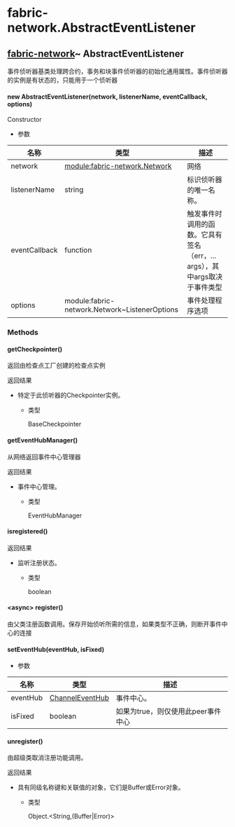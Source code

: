 # fabric-network.AbstractEventListener

## [fabric-network](https://hyperledger.github.io/fabric-sdk-node/release-1.4/module-fabric-network.html)~ AbstractEventListener

事件侦听器基类处理跨合约，事务和块事件侦听器的初始化通用属性。事件侦听器的实例是有状态的，只能用于一个侦听器

#### new AbstractEventListener(network, listenerName, eventCallback, options)

Constructor

- 参数

| 名称          | 类型                                                         | 描述                                                         |
| ------------- | ------------------------------------------------------------ | ------------------------------------------------------------ |
| network       | [module:fabric-network.Network](https://hyperledger.github.io/fabric-sdk-node/release-1.4/module-fabric-network.Network.html) | 网络                                                         |
| listenerName  | string                                                       | 标识侦听器的唯一名称。                                       |
| eventCallback | function                                                     | 触发事件时调用的函数。它具有签名（err，... args），其中args取决于事件类型 |
| options       | module:fabric-network.Network~ListenerOptions                | 事件处理程序选项                                             |

### Methods

#### getCheckpointer()

返回由检查点工厂创建的检查点实例

返回结果

- 特定于此侦听器的Checkpointer实例。

  - 类型

    BaseCheckpointer

#### getEventHubManager()

从网络返回事件中心管理器

返回结果

- 事件中心管理。

  - 类型

    EventHubManager

#### isregistered()

返回结果

- 监听注册状态。

  - 类型

    boolean

#### &lt;async&gt; register()

由父类注册函数调用。保存开始侦听所需的信息，如果类型不正确，则断开事件中心的连接

#### setEventHub(eventHub, isFixed)

- 参数

| 名称     | 类型                                                         | 描述                               |
| -------- | ------------------------------------------------------------ | ---------------------------------- |
| eventHub | [ChannelEventHub](https://hyperledger.github.io/fabric-sdk-node/release-1.4/ChannelEventHub.html) | 事件中心。                         |
| isFixed  | boolean                                                      | 如果为true，则仅使用此peer事件中心 |

#### unregister()

由超级类取消注册功能调用。

返回结果

- 具有同级名称键和关联值的对象，它们是Buffer或Error对象。
  - 类型

    Object.&lt;String,(Buffer&#124;Error)&gt;
